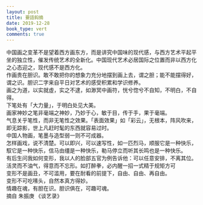 ```yaml
---
layout: post
title: 要語鈎摘
date: 2019-12-28
book_type: vert
comments: true
---
```


中国画之变革不是望着西方画东方，而是讲究中国味的现代感，与西方艺术平起平坐的独立性，催发传统艺术的全新化。中国现代艺术必居国际之位置而非以西方化之心态迎之，现代感不是西方化。
<br>
作画贵在胆识。敢不敢把你的想象力充分地摆到画上去，谓之胆；能不能摆得好，谓之识。胆识二字来自平日对艺术的感受积累和学识修养。
<br>
<span class='empha-double-circle-filled'>画之为道</span>，<span class='empha-double-circle-filled'>以实就虛</span>，<span class='empha-double-circle-filled'>实之不逮</span>，<span class='empha-double-circle-filled'>如渺冥中画符</span>，<span class='empha-double-circle-filled'>恍兮惚兮不自知</span>，<span class='empha-double-circle-filled'>不明白</span>，<span class='empha-double-circle-filled'>不自得</span>。
<br>
下笔处有「大力量」，于明白处见大美。
<br>
画家神妙之笔非毫端之神妙，乃妙于心，敏于目，传于手，<span class='empha-double-circle-filled'>果</span>于毫端。
<br>
气息关乎笔性，而非无笔性之效果。「表面效果」如「彩云」，无根本，阵风吹来，即无踪影，世上凡赶时髦的东西就容易过时。
<br>
中国人物画，笔墨与造型弱一则不可成器。
<br>
怎样画戏，说不清楚。可以即兴，可以速写性，如一匹烈马，顺服它是一种快乐，馭它是一种快乐，信马由缰是一种快乐，勒马停立而听其长鸣也是一种快乐。
<br>
有后生问我如何变形，我以人的脸部五官为例告诉他：可以任意安排，不离其位。活灵而不油气，得意而不忘形。如打醉拳，必内醒一招一式精于规矩方可
<br>
变形不是画丑，不可滥用，要在耐看的前提下，自由、自由、再自由。
<br>
变形不可吃嗉头，自然本真方得妙。
<br>
情趣在魂，有胆在识。胆识俱在，可趣可魂。
<br>
摘自 朱振庚 《谈艺录》
